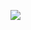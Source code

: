 

![](https://github.com/wowmarcomei/workstation/blob/master/python_web/level1/ex7_custom_detail_page/ex7.png)